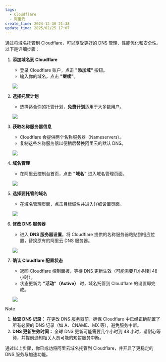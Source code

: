 ```yaml
---
tags:
  - Cloudflare
  - 阿里云
create_time: 2024-12-30 21:38
update_time: 2025/02/25 17:07
---
```


通过将域名托管到 Cloudflare，可以享受更好的 DNS 管理、性能优化和安全性。以下是详细步骤：

1. **添加域名到 Cloudflare**
   - 登录 Cloudflare 账户，点击 **"添加域"** 按钮。
   - 输入你的域名，点击 **"继续"**。

   ![](https://img.xiaorang.fun/202502251703745.png)
2. **选择托管计划**
   - 选择适合你的托管计划，**免费计划**适用于大多数用户。

   ![](https://img.xiaorang.fun/202502251703746.png)
3. **获取名称服务器信息**
   - Cloudflare 会提供两个名称服务器（Nameservers）。
   - 复制这些名称服务器以便稍后替换阿里云的默认 DNS。

   ![](https://img.xiaorang.fun/202502251703747.png)
4. **域名管理**
   - 在阿里云控制台首页，点击 **"域名"** 进入域名管理页面。

   ![](https://img.xiaorang.fun/202502251703748.png)
5. **选择要托管的域名**
   - 在域名管理页面，点击目标域名并进入详细设置页面。

   ![](https://img.xiaorang.fun/202502251703749.png)
6. **修改 DNS 服务器**
   - 进入 **DNS 服务器设置**，将 Cloudflare 提供的名称服务器粘贴到相应位置，替换原有的阿里云 DNS 服务器。

   ![](https://img.xiaorang.fun/202502251703750.png)
7. **确认 Cloudflare 配置状态**
   - 返回 Cloudflare 控制面板，等待 DNS 更新生效（可能需要几小时到 48 小时）。
   - 状态更新为 **"活动"（Active）** 时，域名托管到 Cloudflare 的设置即完成。

   ![](https://img.xiaorang.fun/202502251703751.png)

> [!note]
> 1. **检查 DNS 记录：**
> 在更改 DNS 服务器前，确保 Cloudflare 中已经正确配置了所有必要的 DNS 记录（如 A、CNAME、MX 等），避免服务中断。
> 2. **DNS 更新生效时间：**
> 全球 DNS 更新可能需要几个小时到 48 小时，请耐心等待，并提前通知相关人员可能的短暂服务中断。

通过以上步骤，你已成功将阿里云域名托管到 Cloudflare，并开启了更稳定的 DNS 服务与加速功能。
